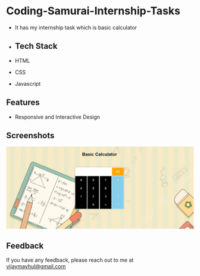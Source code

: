 # Coding-Samurai-Internship-Tasks

- It has my internship task which is basic calculator

- ## Tech Stack

- HTML
- CSS
- Javascript

## Features

- Responsive and Interactive Design

## Screenshots

![App Screenshot](./assets/demo.png)


## Feedback

If you have any feedback, please reach out to me at vijaymayhul@gmail.com

